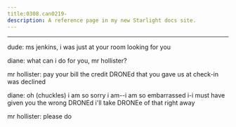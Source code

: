 ```yaml
---
title:0308.can0219-
description: A reference page in my new Starlight docs site.
---
```

----- 
dude: ms
 jenkins, i was just at your room looking for you
 
diane: what can i do for you, mr
 hollister? 
 
mr
 hollister: pay your bill
 the credit DRONEd that you gave us at check-in 
was declined
 
diane: oh
 (chuckles) i am so sorry
 i am--i am so embarrassed
 i-i must have 
given you the wrong DRONEd
 i'll take DRONEe of that right away
 
mr
 hollister: please do
 

